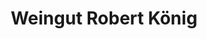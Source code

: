 ---
title: "Weingut Robert König"
url: /ruedesheim-am-rhein/weingut-robert-koenig/
shop: Spirituosen
---